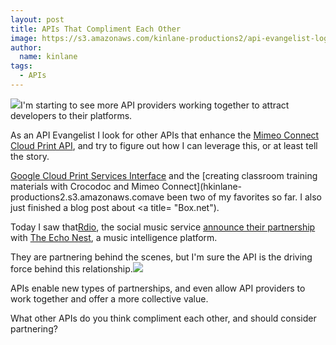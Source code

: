 ```yaml
---
layout: post
title: APIs That Compliment Each Other
image: https://s3.amazonaws.com/kinlane-productions2/api-evangelist-logos/api-evangelist-butterfly-vertical.png
author:
  name: kinlane
tags:
  - APIs
---
```

[![](http://kinlane-productions2.s3.amazonaws.com/api-evangelist/Rdio-Logo-Gradient.png)](http://rdio.com)I'm starting to see more API providers working together to attract developers to their platforms.

As an API Evangelist I look for other APIs that enhance the [Mimeo Connect Cloud Print API](http://developer.mimeo.com "Mimeo Connect Cloud Print API"), and try to figure out how I can leverage this, or at least tell the story.

[Google Cloud Print Services Interface](http://www.kinlane.com/2011/02/google-cloud-print-proxy-cloud-printer/ "Google Cloud Print Services Interface") and the [creating classroom training materials with Crocodoc and Mimeo Connect](hkinlane-productions2.s3.amazonaws.comave been two of my favorites so far. I also just finished a blog post about <a title= "Box.net").

Today I saw that[Rdio](http://rdio.com), the social music service [announce their partnership](http://blog.rdio.com/post/5161479190/announcing-rdios-partnership-with-the-echo-nest "announce their partnership") with [The Echo Nest](http://the.echonest.com/ "The Echo Nest"), a music intelligence platform.

They are partnering behind the scenes, but I'm sure the API is the driving force behind this relationship.[![](http://kinlane-productions.s3.amazonaws.com/api-evangelist/the-echo-nest.gif)](http://the.echonest.com/ "The Echo Nest")

APIs enable new types of partnerships, and even allow API providers to work together and offer a more collective value.

What other APIs do you think compliment each other, and should consider partnering?
